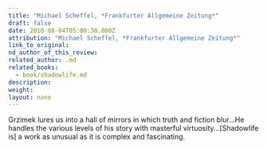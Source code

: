 ```yaml
---
title: "Michael Scheffel, *Frankfurter Allgemeine Zeitung*"
draft: false
date: 2010-08-04T05:00:38.000Z
attribution: "Michael Scheffel, *Frankfurter Allgemeine Zeitung*"
link_to_original:
nd_author_of_this_review:
related_author: .md
related_books:
  - book/shadowlife.md
description:
weight:
layout: none
---
```

Grzimek lures us into a hall of mirrors in which truth and fiction blur...He handles the various levels of his story with masterful virtuosity...[Shadowlife is] a work as unusual as it is complex and fascinating.

